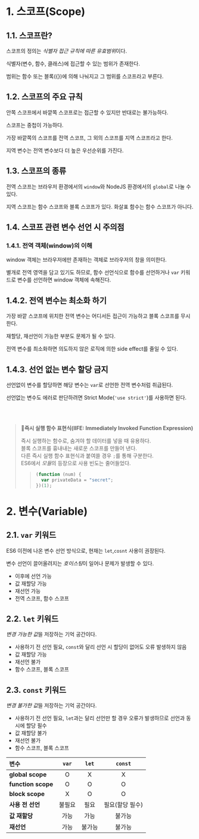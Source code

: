 # 1. 스코프(Scope)

## 1.1. 스코프란?

스코프의 정의는 *식별자 접근 규칙에 따른 유효범위*이다.

식별자(변수, 함수, 클래스)에 접근할 수 있는 범위가 존재한다.

범위는 함수 또는 블록({})에 의해 나눠지고 그 범위를 스코프라고 부른다.

## 1.2. 스코프의 주요 규칙

안쪽 스코프에서 바깥쪽 스코프로는 접근할 수 있지만 반대로는 불가능하다.

스코프는 중첩이 가능하다.

가장 바깥쪽의 스코프를 전역 스코프, 그 외의 스코프를 지역 스코프라고 한다.

지역 변수는 전역 변수보다 더 높은 우선순위를 가진다.

## 1.3. 스코프의 종류

전역 스코프는 브라우저 환경에서의 `window`와 NodeJS 환경에서의 `global`로 나눌 수 있다.

지역 스코프는 함수 스코프와 블록 스코프가 있다. 화살표 함수는 함수 스코프가 아니다.

## 1.4. 스코프 관련 변수 선언 시 주의점

### 1.4.1. 전역 객체(window)의 이해

window 객체는 브라우저에만 존재하는 객체로 브라우저의 창을 의미한다.

별개로 전역 영역을 담고 있기도 하므로, 함수 선언식으로 함수를 선언하거나 `var` 키워드로 변수를 선언하면 window 객체에 속해진다.

## 1.4.2. 전역 변수는 최소화 하기

가장 바깥 스코프에 위치한 전역 변수는 어디서든 접근이 가능하고 블록 스코프를 무시한다.

재할당, 재선언이 가능한 부분도 문제가 될 수 있다.

전역 변수를 최소화하면 의도하지 않은 로직에 의한 side effect를 줄일 수 있다.

## 1.4.3. 선언 없는 변수 할당 금지

선언없이 변수를 할당하면 해당 변수는 `var`로 선언한 전역 변수처럼 취급된다.

선언없는 변수도 에러로 판단하려면 Strict Mode(`'use strict'`)를 사용하면 된다.

<br><br>

> **📌즉시 실행 함수 표현식(IIFE: Immediately Invoked Function Expression)**
>
> 즉시 실행하는 함수로, 숨겨야 할 데이터를 넣을 때 유용하다.  
> 블록 스코프를 흉내내는 새로운 스코프를 만들어 낸다.  
> 다른 즉시 실행 함수 표현식과 붙여쓸 경우 `;`를 통해 구분한다.  
> ES6에서 *모듈*의 등장으로 사용 빈도는 줄어들었다.
>
> > ```javascript
> > (function (num) {
> >   var privateData = "secret";
> > })(1);
> > ```

# 2. 변수(Variable)

## 2.1. `var` 키워드

ES6 이전에 나온 변수 선언 방식으로, 현재는 `let`,`cosnt` 사용이 권장된다.

변수 선언이 끌어올려지는 *호이스팅*이 일어나 문제가 발생할 수 있다.

- 이후에 선언 가능
- 값 재할당 가능
- 재선언 가능
- 전역 스코프, 함수 스코프

## 2.2. `let` 키워드

*변경 가능한 값*을 저장하는 기억 공간이다.

- 사용하기 전 선언 필요, `const`와 달리 선언 시 할당이 없어도 오류 발생하지 않음
- 값 재할당 가능
- 재선언 불가
- 함수 스코프, 블록 스코프

## 2.3. `const` 키워드

*변경 불가한 값*을 저장하는 기억 공간이다.

- 사용하기 전 선언 필요, `let`과는 달리 선언만 할 경우 오류가 발생하므로 선언과 동시에 할당 필수
- 값 재할당 불가
- 재선언 불가
- 함수 스코프, 블록 스코프

| **변수**           | **`var`** | **`let`** |   **`const`**   |
| :----------------- | :-------: | :-------: | :-------------: |
| **global scope**   |     O     |     X     |        X        |
| **function scope** |     O     |     O     |        O        |
| **block scope**    |     X     |     O     |        O        |
| **사용 전 선언**   |  불필요   |   필요    | 필요(할당 필수) |
| **값 재할당**      |   가능    |   가능    |     불가능      |
| **재선언**         |   가능    |  불가능   |     불가능      |
